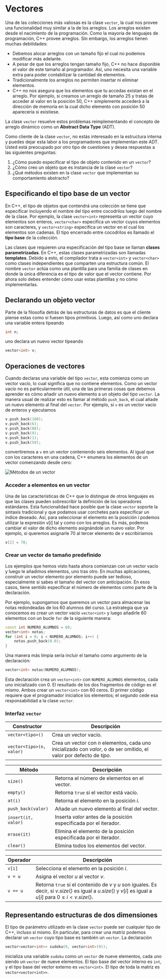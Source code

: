 # Vectores

Una de las colecciones más valiosas es la clase `vector`,
la cual nos provee una funcionalidad muy similar a la de los arreglos.
Los arreglos existen desde el nacimiento de la programación.
Como la mayoría de lenguajes de programación,
C++ provee arreglos. Sin embargo,
los arreglos tienen muchas debilidades:
- Debemos alocar arreglos con un tamaño fijo el cual no podemos modificar más adelante.
- A pesar de que los arreglos tengan tamaño fijo,
C++ no hace disponible el valor de este tamaño al programador.
Así, uno necesita una variable extra para poder contabilizar la cantidad de elementos.
- Tradicionalmente los arreglos no permiten insertar ni eliminar elementos.
- C++ no nos asegura que los elementos que tu accedas existan en el arreglo.
Por ejemplo, si creamos un arreglo de tamaño 25 y tratas de acceder al valor en la posición 50,
C++ simplemente accederá a la dirección de memoria en la cual dicho elemento con posición 50 aparecería si existiese.

La clase `vector` resuelve estos problemas reimplementando
el concepto de arreglo dinámico como un **Abstract Data Type** (ADT).

Como cliente de la clase `vector`, no estás interesado en la estructura interna
y puedes dejar esta labor a los programadores que implementan este ADT.
Usted está preocupado por otro tipo de cuestiones y desea respuestas a las siguientes preguntas:
1. ¿Cómo puedo especificar el tipo de objeto contenido en un `vector`?
2. ¿Cómo creo un objeto que es instancia de la clase `vector`?
3. ¿Qué métodos existen en la clase `vector` que implementan su comportamiento abstracto?

## Especificando el tipo base de un vector

En C++, el tipo de objetos que contendrá una colección se tiene que especificar
incluyendo el nombre del tipo entre cocodrilos luego del nombre de la clase.
Por ejemplo, la clase `vector<int>` representa un vector cuyo elementos son enteros,
`vector<char>` especifica un vector cuyos elementos son caracteres,
y `vector<string>` especifica un vector en el cual los elementos son cadenas.
El tipo encerrado entre cocodrilos es llamado el **tipo base** de la colección.

Las clases que requieren una especificación del tipo base se llaman **clases parametrizadas**.
En C++, estas clases parametrizadas son llamadas **templates**.
Debido a esto, el compilador trata a `vector<int>` y `vector<char>`
como clases independientes que comparten una estructura común.
El nombre `vector` actúa como una plantilla para una familia de clases en donde
la única diferencia es el tipo de valor que el vector contiene.
Por ahora solo debes entender cómo usar estas plantillas
y no cómo implementarlas.

## Declarando un objeto vector
Parte de la filosofía detrás de las estructuras de datos
es que el cliente piense estas como si fuesen tipos primitivos.
Luego, así como uno declara una variable entera tipeando
```cpp
int n;
```
uno declara un nuevo vector tipeando
```cpp
vector<int> v;
```

## Operaciones de vectores
Cuando declaras una variable del tipo `vector`,
esta comienza como un vector vacío,
lo cual significa que no contiene elementos.
Como un vector vacío no es particularmente útil,
una de las primeras cosas que debemos aprender es
cómo añadir un nuevo elemento a un objeto del tipo `vector`.
La manera usual de realizar esto es llamar al método `push_back`,
el cual añade un nuevo elemento al final del `vector`.
Por ejemplo, si `v` es un vector vacío de enteros y ejecutamos

```cpp
v.push_back(100);
v.push_back(6);
v.push_back(88);
v.push_back(9);
v.push_back(1);
v.push_back(59);
```

convertiremos a `v` en un vector conteniendo seis elementos.
Al igual que con los caracteres en una cadena,
C++ enumera los elementos de un vector comenzando desde cero:

![Métodos de un vector](https://assets.leetcode.com/users/images/d1bf940c-26e3-4db5-a582-b99b80600a79_1694697229.2238786.png)

### Acceder a elementos en un vector
Una de las características de C++ que lo distingue de otros lenguajes es que
las clases pueden sobrescribir la definición de los operadores estándares.
Esta funcionalidad hace posible que la clase `vector` soporte la sintaxis tradicional
y que podamos usar corchetes para especificar un índice deseado.
Así, para seleccionar el elemento en la posición $i$
podemos utilizar la expresión $v[i]$ tal y como con los arreglos.
Es más, podemos cambiar el valor de dicho elemento asignándole un nuevo valor.
Por ejemplo, si queremos asignarle $70$ al tercer elemento de $v$ escribiríamos
```cpp
v[2] = 70;
```

### Crear un vector de tamaño predefinido
Los ejemplos que hemos visto hasta ahora comienzan con un vector vacío
y luego le añadimos elementos, uno tras otro.
En muchas aplicaciones, construir un vector elemento por elemento puede ser tedioso,
especialmente si sabes el tamaño del vector con anticipación.
En esos casos, tiene sentido especificar el número de elementos como parte de la declaración.

Por ejemplo, supongamos que queremos un vector para almacenar
las notas redondeadas de los $60$ alumnos del curso.
La estrategia que ya conocemos es crear un vector vacío `vector<int>`
y luego añadirle $60$ elementos con un bucle `for` de la siguiente manera: 

```cpp
const int NUMERO_ALUMNOS = 60;
vector<int> notas;
for (int i = 0; i < NUMERO_ALUMNOS; i++) {
    notas.push_back(0.0);
}
```

Una manera más limpia sería incluir el tamaño como argumento de la declaración:

```cpp
vector<int> notas(NUMERO_ALUMNOS);
```

Esta declaración crea un `vector<int>` con `NUMERO_ALUMNOS` elementos, cada uno inicializado con $0$.
El resultado de los dos fragmentos de código es el mismo.
Ambos crear un `vector<int>` con $60$ ceros.
El primer código requiere que el programador inicialice los elementos;
el segundo cede esa responsabilidad a la clase `vector`.

### Interfaz `vector`

| Constructor | Descripción |
| ---- | ---- |
| `vector<tipo>()` | Crea un vector vacío. |
| `vector<tipo>(n, valor)` | Crea un vector con $n$ elementos, cada uno inicializado con $valor$, o de ser omitido, el valor por defecto de $tipo$. |

| Método | Descripción |
| ---- | ---- |
| `size()` | Retorna el número de elementos en el vector. |
| `empty()` | Retorna `true` si el vector está vacío. |
| `at(i)`| Retorna el elemento en la posición $i$. |
| `push_back(valor)` | Añade un nuevo elemento al final del vector. |
| `insert(it, valor)` | Inserta $valor$ antes de la posición especificada por el iterador. |
| `erase(it)` | Elimina el elemento de la posición especificada por el iterador. |
| `clear()` | Elimina todos los elementos del vector. |

| Operador | Descripción |
| ---- | ---- |
| `v[i]` | Selecciona el elemento en la posición $i$. |
| `v = u` | Asigna el vector $u$ al vector $v$. |
| `v == u` | Retorna `true` si el contenido de $v$ y $u$ son iguales. Es decir, si $v.size()$ es igual a $u.size()$ y $v[i]$ es igual a $u[i]$ para $0 \leq i < v.size()$. |

## Representando estructuras de dos dimensiones

El tipo de parámetro utilizado en la clase `vector` puede ser cualquier tipo de C++, incluso sí mismo.
En particular, para crear una matriz podemos declarar un `vector` cuyo tipo base es también un `vector`.
La declaración
```cpp
vector<vector<int>> sudoku(9, vector<int>(9));
```
inicializa una variable `sudoku` como un `vector` de nueve elementos,
cada uno siendo un `vector` de nueve elementos.
El tipo base del vector interno es `int`,
y el tipo base del vector externo es `vector<int>`.
El tipo de toda la matriz es `vector<vector<int>>`.